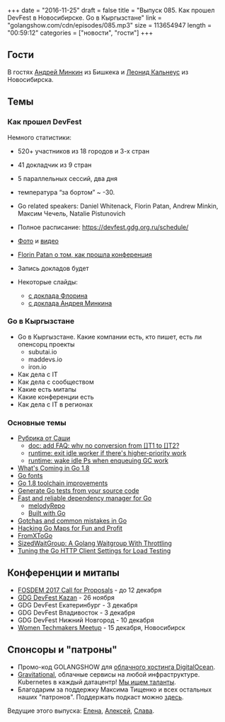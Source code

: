 +++
date = "2016-11-25"
draft = false
title = "Выпуск 085. Как прошел DevFest в Новосибирске. Go в Кыргызстане"
link = "golangshow.com/cdn/episodes/085.mp3"
size = 113654947
length = "00:59:12"
categories = ["новости", "гости"]
+++

## Гости

В гостях [Андрей Минкин](https://twitter.com/gen1us2k) из Бишкека и [Леонид Кальнеус]((https://twitter.com/lkalneus)) из Новосибирска.

## Темы

### Как прошел DevFest

Немного статистики:

 - 520+ участников из 18 городов и 3-х стран
 - 41 докладчик из 9 стран
 - 5 параллельных сессий, два дня
 - температура “за бортом” ~ -30.


- Go related speakers: Daniel Whitenack, Florin Patan, Andrew Minkin, Максим Чечель, Natalie Pistunovich
- Полное расписание: https://devfest.gdg.org.ru/schedule/
- [Фото](https://vk.com/albums-124549677) и [видео](https://vk.com/video-52955676_456239020)
- [Florin Patan о том, как прошла конференция](http://www.florinpatan.ro/2016/11/from-russia-with-love.html)
- Запись докладов будет
- Некоторые слайды:
    - [с доклада Флорина](http://go-talks.appspot.com/github.com/dlsniper/talks/2016/go1.8/talk.slide#1)
    - [с доклада Андрея Минкина](http://www.slideshare.net/AndrewMinkin2/gdgnsk-go)


### Go в Кыргызстане

- Go в Кыргызстане. Какие компании есть, кто пишет, есть ли опенсорц проекты
  - subutai.io
  - maddevs.io
  - iron.io
- Как дела с IT
- Как дела с сообществом
- Какие есть митапы
- Какие конференции есть
- Как дела с IT в регионах

### Основные темы

- [Рубрика от Саши](https://github.com/LK4D4/report/blob/master/reports/golang-11-23.md)
  - [doc: add FAQ: why no conversion from []T1 to []T2?](https://github.com/golang/go/commit/fbf92436b95d91151ce6717f40c46614ee68d487)
  - [runtime: exit idle worker if there's higher-priority work](https://github.com/golang/go/commit/49ea9207b6512c2400de11bc097d974bb527ba63)
  - [runtime: wake idle Ps when enqueuing GC work](https://github.com/golang/go/commit/0bae74e8c9b5fab3baf61bde0169f4aa5e287bdc)
- [What's Coming in Go 1.8](https://blog.tylerchr.com/golang-18-whats-coming)
- [Go fonts](https://blog.golang.org/go-fonts)
- [Go 1.8 toolchain improvements](https://dave.cheney.net/2016/11/19/go-1-8-toolchain-improvements)
- [Generate Go tests from your source code](https://github.com/cweill/gotests)
- [Fast and reliable dependency manager for Go](https://melody.sh)
  - [melodyRepo](https://melody.sh/repo)
  - [Built with Go](https://twitter.com/RealGophersShip)
- [Gotchas and common mistakes in Go](http://devs.cloudimmunity.com/gotchas-and-common-mistakes-in-go-golang/index.html#psched)
- [Hacking Go Maps for Fun and Profit](http://lukechampine.com/hackmap.html)
- [FromXToGo](https://github.com/golang/go/wiki/FromXToGo)
- [SizedWaitGroup: A Golang Waitgroup With Throttling](https://remy.io/blog/sized-wait-group/)
- [Tuning the Go HTTP Client Settings for Load Testing](http://tleyden.github.io/blog/2016/11/21/tuning-the-go-http-client-library-for-load-testing/)

## Конференции и митапы

- [FOSDEM 2017 Call for Proposals](https://forum.golangbridge.org/t/fosdem-2017-call-for-proposals/3716) - до 12 декабря
- [GDG DevFest Kazan](https://vk.com/gdgkazan) - 26 ноября
- GDG DevFest Екатеринбург - 3 декабря
- GDG DevFest Владивосток - 3 декабря
- GDG DevFest Нижний Новгород - 10 декабря
- [Women Techmakers Meetup](https://vk.com/womentechmakers_meetup) - 15 декабря, Новосибирск

## Спонсоры и "патроны"

- Промо-код GOLANGSHOW для [облачного хостинга DigitalOcean](https://www.digitalocean.com/?utm_campaign=golangshow&utm_medium=podcast&refcode=63eedb038a3e).
- [Gravitational](http://gravitational.com), облачные сервисы на любой инфраструктуре. Kubernetes в каждый датацентр! [Мы ищем таланты](https://github.com/gravitational/careers).
- Благодарим за поддержку Максима Тищенко и всех остальных наших "патронов". Поддержать подкаст можно [здесь](https://www.patreon.com/golangshow).

Ведущие этого выпуска: [Елена](https://twitter.com/webdeva), [Алексей](https://twitter.com/paaleksey), [Слава](https://twitter.com/m0sth8).
